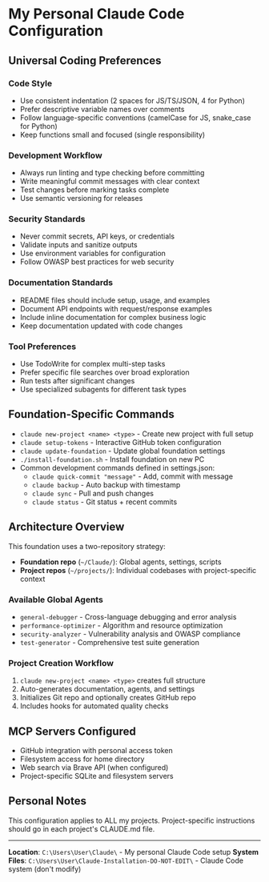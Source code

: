 # My Personal Claude Code Configuration

## Universal Coding Preferences

### Code Style
- Use consistent indentation (2 spaces for JS/TS/JSON, 4 for Python)
- Prefer descriptive variable names over comments
- Follow language-specific conventions (camelCase for JS, snake_case for Python)
- Keep functions small and focused (single responsibility)

### Development Workflow
- Always run linting and type checking before committing
- Write meaningful commit messages with clear context
- Test changes before marking tasks complete
- Use semantic versioning for releases

### Security Standards
- Never commit secrets, API keys, or credentials
- Validate inputs and sanitize outputs
- Use environment variables for configuration
- Follow OWASP best practices for web security

### Documentation Standards
- README files should include setup, usage, and examples
- Document API endpoints with request/response examples
- Include inline documentation for complex business logic
- Keep documentation updated with code changes

### Tool Preferences
- Use TodoWrite for complex multi-step tasks
- Prefer specific file searches over broad exploration
- Run tests after significant changes
- Use specialized subagents for different task types

## Foundation-Specific Commands
- `claude new-project <name> <type>` - Create new project with full setup
- `claude setup-tokens` - Interactive GitHub token configuration
- `claude update-foundation` - Update global foundation settings
- `./install-foundation.sh` - Install foundation on new PC
- Common development commands defined in settings.json:
  - `claude quick-commit "message"` - Add, commit with message
  - `claude backup` - Auto backup with timestamp
  - `claude sync` - Pull and push changes
  - `claude status` - Git status + recent commits

## Architecture Overview
This foundation uses a two-repository strategy:
- **Foundation repo** (`~/Claude/`): Global agents, settings, scripts
- **Project repos** (`~/projects/`): Individual codebases with project-specific context

### Available Global Agents
- `general-debugger` - Cross-language debugging and error analysis
- `performance-optimizer` - Algorithm and resource optimization
- `security-analyzer` - Vulnerability analysis and OWASP compliance  
- `test-generator` - Comprehensive test suite generation

### Project Creation Workflow
1. `claude new-project <name> <type>` creates full structure
2. Auto-generates documentation, agents, and settings
3. Initializes Git repo and optionally creates GitHub repo
4. Includes hooks for automated quality checks

## MCP Servers Configured
- GitHub integration with personal access token
- Filesystem access for home directory
- Web search via Brave API (when configured)
- Project-specific SQLite and filesystem servers

## Personal Notes
This configuration applies to ALL my projects. Project-specific instructions should go in each project's CLAUDE.md file.

---
**Location**: `C:\Users\User\Claude\` - My personal Claude Code setup
**System Files**: `C:\Users\User\Claude-Installation-DO-NOT-EDIT\` - Claude Code system (don't modify)